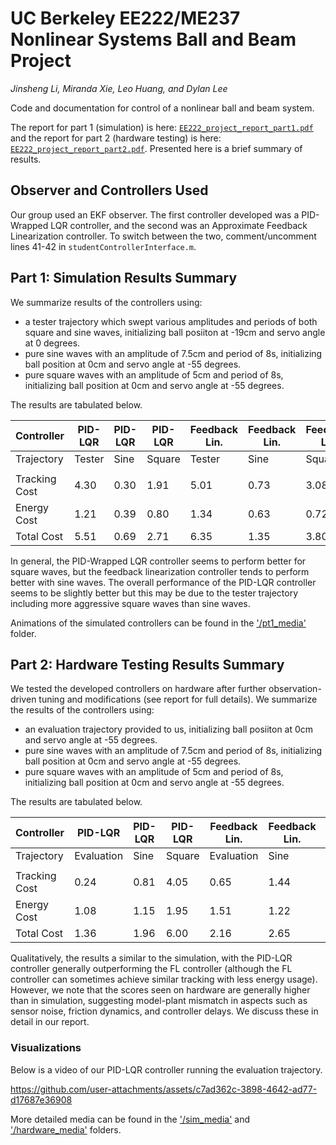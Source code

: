 # UC Berkeley EE222/ME237 Nonlinear Systems Ball and Beam Project

*Jinsheng Li, Miranda Xie, Leo Huang, and Dylan Lee*

Code and documentation for control of a nonlinear ball and beam system.

The report for part 1 (simulation) is here: [`EE222_project_report_part1.pdf`](EE222_project_report_part1.pdf) and the report for part 2 (hardware testing) is here: [`EE222_project_report_part2.pdf`](EE222_project_report_part2.pdf). Presented here is a brief summary of results.

## Observer and Controllers Used

Our group used an EKF observer. The first controller developed was a PID-Wrapped LQR controller, and the second was an Approximate Feedback Linearization controller. To switch between the two, comment/uncomment lines 41-42 in `studentControllerInterface.m`.

## Part 1: Simulation Results Summary

We summarize results of the controllers using:
* a tester trajectory which swept various amplitudes and periods of both square and sine waves, initializing ball posiiton at -19cm and servo angle at 0 degrees.
* pure sine waves with an amplitude of 7.5cm and period of 8s, initializing ball position at 0cm and servo angle at -55 degrees.
* pure square waves with an amplitude of 5cm and period of 8s, initializing ball position at 0cm and servo angle at -55 degrees.

The results are tabulated below.

| Controller | PID-LQR | PID-LQR | PID-LQR | Feedback Lin. | Feedback Lin. | Feedback Lin. |
| ---------- | ------- | ------- | ------- | ------------- | ------------- | ------------- |
| Trajectory | Tester  | Sine    | Square  | Tester        | Sine          | Square        |
||||||||
| Tracking Cost | 4.30 | 0.30    | 1.91    | 5.01          | 0.73          | 3.08          |
| Energy Cost   | 1.21 | 0.39    | 0.80    | 1.34          | 0.63          | 0.72          |
| Total Cost    | 5.51 | 0.69    | 2.71    | 6.35          | 1.35          | 3.80          |

In general, the PID-Wrapped LQR controller seems to perform better for square waves, but the feedback linearization controller tends to perform better with sine waves. The overall performance of the PID-LQR controller seems to be slightly better but this may be due to the tester trajectory including more aggressive square waves than sine waves.

Animations of the simulated controllers can be found in the ['/pt1_media'](/pt1_media) folder.

## Part 2: Hardware Testing Results Summary

We tested the developed controllers on hardware after further observation-driven tuning and modifications (see report for full details). We summarize the results of the controllers using:
* an evaluation trajectory provided to us, initializing ball posiiton at 0cm and servo angle at -55 degrees.
* pure sine waves with an amplitude of 7.5cm and period of 8s, initializing ball position at 0cm and servo angle at -55 degrees.
* pure square waves with an amplitude of 5cm and period of 8s, initializing ball position at 0cm and servo angle at -55 degrees.

The results are tabulated below.

| Controller | PID-LQR | PID-LQR | PID-LQR | Feedback Lin. | Feedback Lin. | Feedback Lin. |
| ---------- | ------- | ------- | ------- | ------------- | ------------- | ------------- |
| Trajectory | Evaluation | Sine    | Square  | Evaluation | Sine          | Square        |
||||||||
| Tracking Cost | 0.24 | 0.81    | 4.05    | 0.65          | 1.44          | 5.25          |
| Energy Cost   | 1.08 | 1.15    | 1.95    | 1.51          | 1.22          | 1.84          |
| Total Cost    | 1.36 | 1.96    | 6.00    | 2.16          | 2.65          | 7.08          |

Qualitatively, the results a similar to the simulation, with the PID-LQR controller generally outperforming the FL controller (although the FL controller can sometimes achieve similar tracking with less energy usage). However, we note that the scores seen on hardware are generally higher than in simulation, suggesting model-plant mismatch in aspects such as sensor noise, friction dynamics, and controller delays. We discuss these in detail in our report. 

### Visualizations

Below is a video of our PID-LQR controller running the evaluation trajectory.

https://github.com/user-attachments/assets/c7ad362c-3898-4642-ad77-d17687e36908

More detailed media can be found in the ['/sim_media'](/sim_media) and ['/hardware_media'](/hardware_media) folders.
